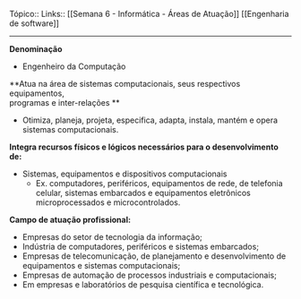 Tópico::
Links:: [[Semana 6 - Informática - Áreas de Atuação]] [[Engenharia de software]]

---
**Denominação**
- Engenheiro da Computação  

**Atua na área de sistemas computacionais, seus respectivos equipamentos,  
programas e inter-relações **
- Otimiza, planeja, projeta, especifica, adapta, instala, mantém e opera  
sistemas computacionais.  

**Integra recursos físicos e lógicos necessários para o desenvolvimento de:**
- Sistemas, equipamentos e dispositivos computacionais  
	- Ex. computadores, periféricos, equipamentos de rede, de  telefonia celular, sistemas embarcados e equipamentos  eletrônicos microprocessados e microcontrolados.

**Campo de atuação profissional:**  
- Empresas do setor de tecnologia da informação;  
- Indústria de computadores, periféricos e sistemas embarcados;  
- Empresas de telecomunicação, de planejamento e desenvolvimento  de equipamentos e sistemas computacionais;  
- Empresas de automação de processos industriais e computacionais;  
- Em empresas e laboratórios de pesquisa científica e tecnológica.